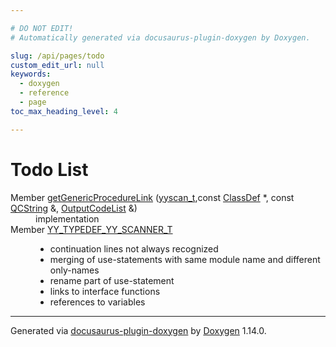 ```yaml
---

# DO NOT EDIT!
# Automatically generated via docusaurus-plugin-doxygen by Doxygen.

slug: /api/pages/todo
custom_edit_url: null
keywords:
  - doxygen
  - reference
  - page
toc_max_heading_level: 4

---
```


<div class="doxyPage">

# Todo List




<dl class="doxyVariableList">
<dt>Member <a href="/web-doxygen/docs/api/files/src/fortrancode-l/#a2111383c92568a7b28fe96bf69a9f4d2">getGenericProcedureLink</a>  (<a href="/web-doxygen/docs/api/files/src/code-l/#a9484188abbc459dafcbd4c96425fa70b">yyscan_t</a>,const <a href="/web-doxygen/docs/api/classes/classdef">ClassDef</a> *, const <a href="/web-doxygen/docs/api/classes/qcstring">QCString</a> &amp;, <a href="/web-doxygen/docs/api/classes/outputcodelist">OutputCodeList</a> &amp;)</dt>
<dd><a id="_todo000002"></a>implementation</dd>
<dt>Member <a href="/web-doxygen/docs/api/files/src/fortrancode-l/#a5d5508008cac8fb66fca3baa4e9b6584">YY_TYPEDEF_YY_SCANNER_T</a></dt>
<dd><a id="_todo000001"></a>
<ul class="doxyList ">
<li>continuation lines not always recognized</li>
<li>merging of use-statements with same module name and different only-names</li>
<li>rename part of use-statement</li>
<li>links to interface functions</li>
<li>references to variables</li>
</ul></dd>
</dl>

<hr/>

<p class="doxyGeneratedBy">Generated via <a href="https://github.com/xpack/docusaurus-plugin-doxygen">docusaurus-plugin-doxygen</a> by <a href="https://www.doxygen.nl">Doxygen</a> 1.14.0.</p>

</div>
